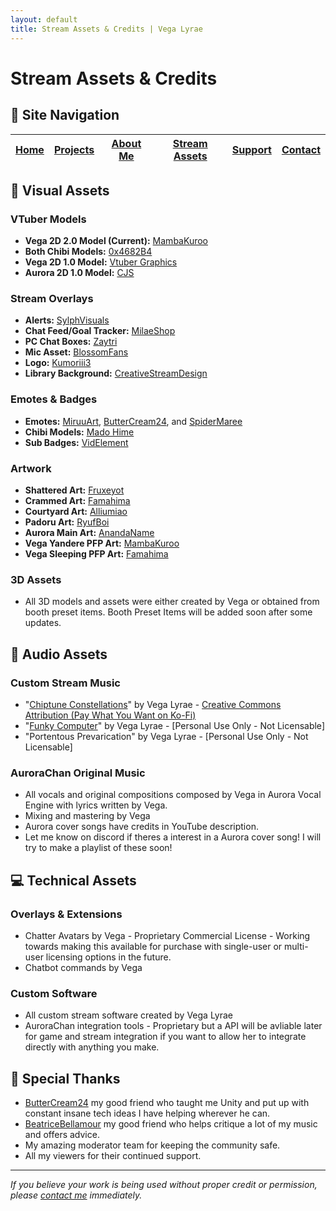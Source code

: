 ```yaml
---
layout: default
title: Stream Assets & Credits | Vega Lyrae
---
```


# Stream Assets & Credits

## 📑 Site Navigation

| [Home](README.md) | [Projects](projects.md) | [About Me](about.md) | [Stream Assets](stream-assets.md) | [Support](support.md) | [Contact](contact.md) |
|-------------------|-------------------------|----------------------|----------------------------------|------------------------|------------------------|

## 🎨 Visual Assets

### VTuber Models
- **Vega 2D 2.0 Model (Current):** [MambaKuroo](https://linktr.ee/mambakuroo)
- **Both Chibi Models:** [0x4682B4](https://x.com/0x4682b4?s=21)
- **Vega 2D 1.0 Model:** [Vtuber Graphics](https://www.fiverr.com/vtuber_graphics)
- **Aurora 2D 1.0 Model:** [CJS](https://mintami.booth.pm/items/3775687)

### Stream Overlays
- **Alerts:** [SylphVisuals](https://www.etsy.com/shop/SylphVisuals)
- **Chat Feed/Goal Tracker:** [MilaeShop](https://www.etsy.com/listing/1404958620/remakemoon-twitch-goal-widget-for-stream)
- **PC Chat Boxes:** [Zaytri](https://zaytri.com/)
- **Mic Asset:** [BlossomFans](https://www.etsy.com/listing/1331727607/starry-mic-celestial-vtuber-asset)
- **Logo:** [Kumoriii3](https://www.fiverr.com/tuongvy84)
- **Library Background:** [CreativeStreamDesign](https://www.etsy.com/shop/CreativeStreamDesign)

### Emotes & Badges
- **Emotes:** [MiruuArt](https://t.co/7z6cWPQ5XW), [ButterCream24](https://www.twitch.tv/buttercream24), and [SpiderMaree](https://www.twitch.tv/spidermaree)
- **Chibi Models:** [Mado Hime](https://ko-fi.com/madohime)
- **Sub Badges:** [VidElement](https://www.etsy.com/shop/VidElement)

### Artwork
- **Shattered Art:** [Fruxeyot](https://www.fiverr.com/fruxeyot)
- **Crammed Art:** [Famahima](https://www.fiverr.com/famahima)
- **Courtyard Art:** [Alliumiao](https://www.fiverr.com/famahima)
- **Padoru Art:** [RyufBoi](https://x.com/ryufboi?s=21)
- **Aurora Main Art:** [AnandaName](https://x.com/Ananda_And01)
- **Vega Yandere PFP Art:** [MambaKuroo](https://linktr.ee/mambakuroo)
- **Vega Sleeping PFP Art:** [Famahima](https://www.fiverr.com/famahima)

### 3D Assets
- All 3D models and assets were either created by Vega or obtained from booth preset items. Booth Preset Items will be added soon after some updates.

## 🎵 Audio Assets

### Custom Stream Music
- "[Chiptune Constellations](https://ko-fi.com/s/768000eed8)" by Vega Lyrae - [Creative Commons Attribution (Pay What You Want on Ko-Fi)](https://creativecommons.org/licenses/by/4.0/)
- "[Funky Computer](https://on.soundcloud.com/tEzd1QGjq29WjTAC6)" by Vega Lyrae - [Personal Use Only - Not Licensable]
- "Portentous Prevarication" by Vega Lyrae - [Personal Use Only - Not Licensable]

### AuroraChan Original Music
- All vocals and original compositions composed by Vega in Aurora Vocal Engine with lyrics written by Vega.
- Mixing and mastering by Vega
- Aurora cover songs have credits in YouTube description.
- Let me know on discord if theres a interest in a Aurora cover song! I will try to make a playlist of these soon!

## 💻 Technical Assets

### Overlays & Extensions
- Chatter Avatars by Vega - Proprietary Commercial License - Working towards making this available for purchase with single-user or multi-user licensing options in the future.
- Chatbot commands by Vega

### Custom Software
- All custom stream software created by Vega Lyrae
- AuroraChan integration tools - Proprietary but a API will be avliable later for game and stream integration if you want to allow her to integrate directly with anything you make.

## 🙏 Special Thanks

- [ButterCream24](https://www.twitch.tv/buttercream24) my good friend who taught me Unity and put up with constant insane tech ideas I have helping wherever he can.
- [BeatriceBellamour](https://www.youtube.com/@beatricebellamour) my good friend who helps critique a lot of my music and offers advice.
- My amazing moderator team for keeping the community safe.
- All my viewers for their continued support.

---

*If you believe your work is being used without proper credit or permission, please [contact me](contact.md) immediately.*
